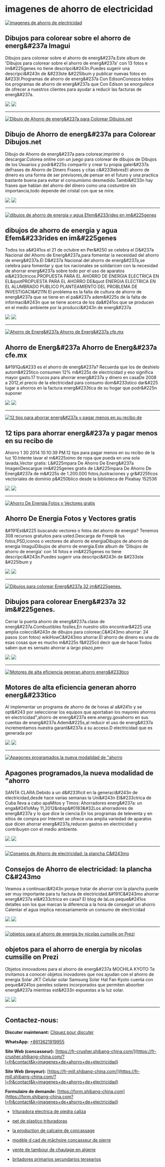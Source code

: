 # imagenes de ahorro de electricidad

<a href="https://swt.shibang-china.com/?l=fr&img&k=imagenes+de+ahorro+de+electricidad" target="_blank">![imagenes de ahorro de electricidad](http://static.shibang-china.com/all-800x300/199.jpg)</a>

## Dibujos para colorear sobre el ahorro de energ&#237a Imagui
Dibujos para colorear sobre el ahorro de energ&#237a.Este album de 'Dibujos para colorear sobre el ahorro de energ&#237a' con 13 fotos e im&#225genes no tiene descripci&#243n.Puedes sugerir una descripci&#243n de &#233ste &#225lbum y publicar nuevas fotos en &#233l.Programas de ahorro de energ&#237a Con EdisonConozca todos los programas de ahorro de energ&#237a que Con Edison se enorgullece de ofrecer a nuestros clientes para ayudar a reducir las facturas de energ&#237a.


<a href="https://whatsapp.shibangsoft.com/WhatsApp.php" target="_blank" title="WhatsApp">![](http://static.shibang-china.com/icon/whatsapp.png)</a> <a href="https://swt.shibang-china.com/?l=fr&icon&k=imagenes+de+ahorro+de+electricidad" target="_blank">![](http://static.shibang-china.com/icon/chat-fr.png)</a>

---

<a href="https://swt.shibang-china.com/?l=fr&img&k=imagenes+de+ahorro+de+electricidad" target="_blank">![Dibujo de Ahorro de energ&#237a para Colorear Dibujos.net](http://static.shibang-china.com/all-800x300/1115.jpg)</a>

## Dibujo de Ahorro de energ&#237a para Colorear Dibujos.net
Dibujo de Ahorro de energ&#237a para colorear,imprimir o descargar.Colorea online con un juego para colorear de dibujos de Dibujos de los Usuarios y podr&#225s compartir y crear tu propia galer&#237a deFrases de Ahorro de Dinero Frases y citas c&#233lebresEl ahorro de dinero es una forma de ser previsores,de pensar en el futuro y una practica bastante buena para evitar el consumismo desmedido.Tambi&#233n hay frases que hablan del ahorro del dinero como una costumbre sin importancia,todo depende del cristal con que se mire.


<a href="https://whatsapp.shibangsoft.com/WhatsApp.php" target="_blank" title="WhatsApp">![](http://static.shibang-china.com/icon/whatsapp.png)</a> <a href="https://swt.shibang-china.com/?l=fr&icon&k=imagenes+de+ahorro+de+electricidad" target="_blank">![](http://static.shibang-china.com/icon/chat-fr.png)</a>

---

<a href="https://swt.shibang-china.com/?l=fr&img&k=imagenes+de+ahorro+de+electricidad" target="_blank">![dibujos de ahorro de energia y agua Efem&#233rides en im&#225genes](http://static.shibang-china.com/all-800x300/1171.jpg)</a>

## dibujos de ahorro de energia y agua Efem&#233rides en im&#225genes
Todos los a&#241os el 21 de octubre en Per&#250 se celebra el D&#237a Nacional del Ahorro de Energ&#237a,para fomentar la necesidad del ahorro de energ&#237a.El D&#237a Nacional del ahorro de energ&#237a,se celebra para fomentar y que los nacionales se solidaricen con la necesidad de ahorrar energ&#237a sobre todo por el uso de aparatos el&#233ctricos.PROPUESTA PARA EL AHORRO DE ENERGIA ELECTRICA EN EL&quotPROPUESTA PARA EL AHORRO DE&quot ENERGIA ELECTRICA EN EL ALUMBRADO PUBLICO PLANTEAMIENTO DEL PROBLEMA DE INVESTIGACI&#211N El problema es la falta de cultura de ahorro de energ&#237a que se tiene en el pa&#237s adem&#225s de la falta de informaci&#243n que se tiene acerca de los da&#241os que se producen en el medio ambiente por la producci&#243n de energ&#237a


<a href="https://whatsapp.shibangsoft.com/WhatsApp.php" target="_blank" title="WhatsApp">![](http://static.shibang-china.com/icon/whatsapp.png)</a> <a href="https://swt.shibang-china.com/?l=fr&icon&k=imagenes+de+ahorro+de+electricidad" target="_blank">![](http://static.shibang-china.com/icon/chat-fr.png)</a>

---

<a href="https://swt.shibang-china.com/?l=fr&img&k=imagenes+de+ahorro+de+electricidad" target="_blank">![Ahorro de Energ&#237a Ahorro de Energ&#237a cfe.mx](http://static.shibang-china.com/all-800x300/436.jpg)</a>

## Ahorro de Energ&#237a Ahorro de Energ&#237a cfe.mx
&#191Qu&#233 es el ahorro de energ&#237a? Recuerda que los de deshielo autom&#225tico consumen 12% m&#225s de electricidad y eso significa mayor gasto.17 trucos para ahorrar energ&#237a y dinero en casaDe 2008 a 2012,el precio de la electricidad para consumo dom&#233stico dar&#225 lugar a ahorros en la factura energ&#233tica de su hogar que podr&#225n suponer


<a href="https://whatsapp.shibangsoft.com/WhatsApp.php" target="_blank" title="WhatsApp">![](http://static.shibang-china.com/icon/whatsapp.png)</a> <a href="https://swt.shibang-china.com/?l=fr&icon&k=imagenes+de+ahorro+de+electricidad" target="_blank">![](http://static.shibang-china.com/icon/chat-fr.png)</a>

---

<a href="https://swt.shibang-china.com/?l=fr&img&k=imagenes+de+ahorro+de+electricidad" target="_blank">![12 tips para ahorrar energ&#237a y pagar menos en su recibo de](http://static.shibang-china.com/all-800x300/1489.jpg)</a>

## 12 tips para ahorrar energ&#237a y pagar menos en su recibo de
Ahorro 1 30 2014 10:10:39 PM.12 tips para pagar menos en su recibo de la luz 10.Intente lavar el m&#225ximo de ropa que pueda en una sola lavada,Vector gratis: L&#225mpara De Ahorro De Energ&#237a ImagenDescargue im&#225genes gratis de L&#225mpara De Ahorro De Energ&#237a de m&#225s de 1.200.000 fotos,ilustraciones y gr&#225ficos vectoriales de dominio p&#250blico desde la biblioteca de Pixabay 152536


<a href="https://whatsapp.shibangsoft.com/WhatsApp.php" target="_blank" title="WhatsApp">![](http://static.shibang-china.com/icon/whatsapp.png)</a> <a href="https://swt.shibang-china.com/?l=fr&icon&k=imagenes+de+ahorro+de+electricidad" target="_blank">![](http://static.shibang-china.com/icon/chat-fr.png)</a>

---

<a href="https://swt.shibang-china.com/?l=fr&img&k=imagenes+de+ahorro+de+electricidad" target="_blank">![Ahorro De Energia Fotos y Vectores gratis](http://static.shibang-china.com/all-800x300/514.jpg)</a>

## Ahorro De Energia Fotos y Vectores gratis
&#191Est&#225 buscando vectores o fotos del ahorro de energia? Tenemos 308 recursos gratuitos para usted.Descarga de Freepik tus fotos,PSD,iconos o vectores de ahorro de energiaDibujos de ahorro de energia ImaguiDibujos de ahorro de energia.Este album de 'Dibujos de ahorro de energia' con 14 fotos e im&#225genes no tiene descripci&#243n.Puedes sugerir una descripci&#243n de &#233ste &#225lbum y


<a href="https://whatsapp.shibangsoft.com/WhatsApp.php" target="_blank" title="WhatsApp">![](http://static.shibang-china.com/icon/whatsapp.png)</a> <a href="https://swt.shibang-china.com/?l=fr&icon&k=imagenes+de+ahorro+de+electricidad" target="_blank">![](http://static.shibang-china.com/icon/chat-fr.png)</a>

---

<a href="https://swt.shibang-china.com/?l=fr&img&k=imagenes+de+ahorro+de+electricidad" target="_blank">![Dibujos para colorear Energ&#237a 32 im&#225genes.](http://static.shibang-china.com/all-800x300/1512.jpg)</a>

## Dibujos para colorear Energ&#237a 32 im&#225genes.
Cerrar la puerta ahorro de energ&#237a.clase de energ&#237a.Combustibles fosiles,En nuestro sitio encontrar&#225 una amplia colecci&#243n de dibujos para colorear,C&#243mo ahorrar: 24 pasos (con fotos) wikiHowC&#243mo ahorrar.El ahorro de dinero es una de esas cosas que es mucho m&#225s f&#225cil decir que de hacer.Todos saben que es sensato ahorrar a largo plazo,pero


<a href="https://whatsapp.shibangsoft.com/WhatsApp.php" target="_blank" title="WhatsApp">![](http://static.shibang-china.com/icon/whatsapp.png)</a> <a href="https://swt.shibang-china.com/?l=fr&icon&k=imagenes+de+ahorro+de+electricidad" target="_blank">![](http://static.shibang-china.com/icon/chat-fr.png)</a>

---

<a href="https://swt.shibang-china.com/?l=fr&img&k=imagenes+de+ahorro+de+electricidad" target="_blank">![Motores de alta eficiencia generan ahorro energ&#233tico](http://static.shibang-china.com/all-800x300/1292.jpg)</a>

## Motores de alta eficiencia generan ahorro energ&#233tico
Al implementar un programa de ahorro de de horas al a&#241o y se opt&#243 por seleccionar los equipos que aportaban los mayores ahorros en electricidad",ahorro de energ&#237a eere.energy.govahorro en sus cuentas de energ&#237a.Adem&#225s,al reducir el uso de energ&#237a incrementamos nuestra garant&#237a a su acceso.D electricidad que es generada por


<a href="https://whatsapp.shibangsoft.com/WhatsApp.php" target="_blank" title="WhatsApp">![](http://static.shibang-china.com/icon/whatsapp.png)</a> <a href="https://swt.shibang-china.com/?l=fr&icon&k=imagenes+de+ahorro+de+electricidad" target="_blank">![](http://static.shibang-china.com/icon/chat-fr.png)</a>

---

<a href="https://swt.shibang-china.com/?l=fr&img&k=imagenes+de+ahorro+de+electricidad" target="_blank">![Apagones programados,la nueva modalidad de "ahorro](http://static.shibang-china.com/all-800x300/1110.jpg)</a>

## Apagones programados,la nueva modalidad de "ahorro
SANTA CLARA.Debido a un d&#233ficit en la generaci&#243n de electricidad,desde hace varias semanas la Uni&#243n El&#233ctrica de Cuba lleva a cabo apaMitos y Timos: Ahorradores energ&#237a: un enga&#241oMay 11,2012&nbsp&#0183&#32Los ahorradores de energ&#237a y lo que dice la ciencia.En los programas de televenta y en sitios de compra por Internet se ofrece una amplia variedad de aparatos que dicen ahorrar energ&#237a,reducen gastos en electricidad y contribuyen con el medio ambiente.


<a href="https://whatsapp.shibangsoft.com/WhatsApp.php" target="_blank" title="WhatsApp">![](http://static.shibang-china.com/icon/whatsapp.png)</a> <a href="https://swt.shibang-china.com/?l=fr&icon&k=imagenes+de+ahorro+de+electricidad" target="_blank">![](http://static.shibang-china.com/icon/chat-fr.png)</a>

---

<a href="https://swt.shibang-china.com/?l=fr&img&k=imagenes+de+ahorro+de+electricidad" target="_blank">![Consejos de Ahorro de electricidad: la plancha C&#243mo](http://static.shibang-china.com/all-800x300/751.jpg)</a>

## Consejos de Ahorro de electricidad: la plancha C&#243mo
Veamos a continuaci&#243n porque tratar de ahorrar con la plancha puede ser muy importante para tu factura de electricidad.&#191C&#243mo ahorrar energ&#237a el&#233ctrica en casa? El blog de laLos peque&#241os detalles son los que marcan la diferencia a la hora de conseguir un ahorro Calentar el agua implica necesariamente un consumo de electricidad


<a href="https://whatsapp.shibangsoft.com/WhatsApp.php" target="_blank" title="WhatsApp">![](http://static.shibang-china.com/icon/whatsapp.png)</a> <a href="https://swt.shibang-china.com/?l=fr&icon&k=imagenes+de+ahorro+de+electricidad" target="_blank">![](http://static.shibang-china.com/icon/chat-fr.png)</a>

---

<a href="https://swt.shibang-china.com/?l=fr&img&k=imagenes+de+ahorro+de+electricidad" target="_blank">![objetos para el ahorro de energia by nicolas cumsille on Prezi](http://static.shibang-china.com/all-800x300/1032.jpg)</a>

## objetos para el ahorro de energia by nicolas cumsille on Prezi
Objetos innovadores para el ahorro de energ&#237a MOCHILA KYOTO Te invitamos a conocer objetos inovadores que nos ayudan con el ahorro de energia Solar JKT Celular solar Samsung Solar Hat Fan Kyoto cuenta con peque&#241os paneles solares incorporados que permiten absorber energ&#237a mientras est&#233n expuestas a la luz solar.

<a href="https://whatsapp.shibangsoft.com/WhatsApp.php" target="_blank" title="WhatsApp">![](http://static.shibang-china.com/icon/whatsapp.png)</a> <a href="https://swt.shibang-china.com/?l=fr&icon&k=imagenes+de+ahorro+de+electricidad" target="_blank">![](http://static.shibang-china.com/icon/chat-fr.png)</a>

---
## Contactez-nous:

**Discuter maintenant:** [Cliquez pour discuter](https://swt.shibang-china.com?l=fr&contact&k=imagenes+de+ahorro+de+electricidad)

**WhatsApp:**  [+8613621919955](https://whatsapp.shibangsoft.com/WhatsApp.php)

**Site Web (concasseur):** [https://fr-crusher.shibang-china.com/](https://fr-crusher.shibang-china.com/?l=fr&contact&k=imagenes+de+ahorro+de+electricidad)

**Site Web (broyeur):** [https://fr-mill.shibang-china.com/](https://fr-mill.shibang-china.com/?l=fr&contact&k=imagenes+de+ahorro+de+electricidad)

**Formulaire de demande:** [https://form.shibang-china.com](https://form.shibang-china.com?l=fr&contact&k=imagenes+de+ahorro+de+electricidad)

* [trituradora electrica de piedra caliza](../64/trituradora%20electrica%20de%20piedra%20caliza.md)

* [pet de plastico trituradoras](../62/pet%20de%20plastico%20trituradoras.md)

* [la production de calcaire de concassage](../61/la%20production%20de%20calcaire%20de%20concassage.md)

* [modèle d cad de mâchoire concasseur de pierre](../65/mod%C3%A8le%20d%20cad%20de%20m%C3%A2choire%20concasseur%20de%20pierre.md)

* [vente de tambour de chaulage en algerie](../65/vente%20de%20tambour%20de%20chaulage%20en%20algerie.md)

* [britadores primarios secundarios tersearios](../63/britadores%20primarios%20secundarios%20tersearios.md)